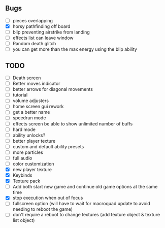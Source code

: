 


## Bugs
- [ ] pieces overlapping
- [x] horsy pathfinding off board
- [ ] blip preventing airstrike from landing
- [ ] effects list can leave window
- [ ] Random death glitch 
- [ ] you can get more than the max energy using the blip ability

## TODO
- [ ] Death screen
- [ ] Better moves indicator
- [ ] better arrows for diagonal movements
- [ ] tutorial
- [ ] volume adjusters
- [ ] home screen gui rework
- [ ] get a better name
- [ ] speedrun mode
- [ ] effects screen be able to show unlimited number of buffs
- [ ] hard mode
- [ ] ability unlocks?
- [ ] better player texture
- [ ] custom and default ability presets
- [ ] more particles
- [ ] full audio
- [ ] color customization
- [x] new player texture
- [x] Keybinds
- [x] Texture pack
- [ ] Add both start new game and continue old game options at the same time
- [x] stop execution when out of focus
- [ ] fullscreen option (will have to wait for macroquad update to avoid needing to reboot the game)
- [ ] don't require a reboot to change textures (add texture object & texture list object)
